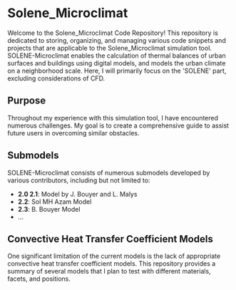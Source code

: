 # Solene_Microclimat

Welcome to the Solene_Microclimat Code Repository! This repository is dedicated to storing, organizing, and managing various code snippets and projects that are applicable to the Solene_Microclimat simulation tool. SOLENE-Microclimat enables the calculation of thermal balances of urban surfaces and buildings using digital models, and models the urban climate on a neighborhood scale. Here, I will primarily focus on the 'SOLENE' part, excluding considerations of CFD.

## Purpose

Throughout my experience with this simulation tool, I have encountered numerous challenges. My goal is to create a comprehensive guide to assist future users in overcoming similar obstacles.

## Submodels

SOLENE-Microclimat consists of numerous submodels developed by various contributors, including but not limited to:
- **2.0 2.1**: Model by J. Bouyer and L. Malys
- **2.2**: Sol MH Azam Model
- **2.3**: B. Bouyer Model
- ...

## Convective Heat Transfer Coefficient Models

One significant limitation of the current models is the lack of appropriate convective heat transfer coefficient models. This repository provides a summary of several models that I plan to test with different materials, facets, and positions.
